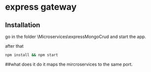 # express gateway

## Installation

go in the folder \Microservices\expressMongoCrud and start the app.

after that 
```bash
npm install && npm start
```

##what does it do
it maps the mircroservices to the same port. 
